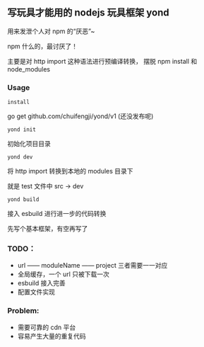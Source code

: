 ## 写玩具才能用的 nodejs 玩具框架 yond

用来发泄个人对 npm 的“厌恶”~

npm 什么的，最讨厌了！

主要是对 http import 这种语法进行预编译转换， 摆脱 npm install 和 node_modules

### Usage

`install`

go get github.com/chuifengji/yond/v1 (还没发布呢)

`yond init` 

初始化项目目录

`yond dev` 

将 http import 转换到本地的 modules 目录下 

就是 test 文件中 src -> dev

`yond build` 

接入 esbuild 进行进一步的代码转换 


先写个基本框架，有空再写了


### TODO：

- url —— moduleName —— project 三者需要一一对应
- 全局缓存，一个 url 只被下载一次
- esbuild 接入完善
- 配置文件实现

### Problem:
- 需要可靠的 cdn 平台
- 容易产生大量的重复代码

